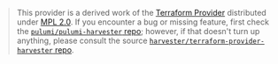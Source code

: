 > This provider is a derived work of the [Terraform Provider](https://github.com/harvester/terraform-provider-harvester)
> distributed under [MPL 2.0](https://www.mozilla.org/en-US/MPL/2.0/). If you encounter a bug or missing feature,
> first check the [`pulumi/pulumi-harvester` repo](https://github.com/pulumi/pulumi-harvester/issues); however, if that doesn't turn up anything,
> please consult the source [`harvester/terraform-provider-harvester` repo](https://github.com/harvester/terraform-provider-harvester/issues).